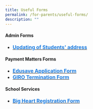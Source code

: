 ```yaml
---
title: Useful Forms
permalink: /for-parents/useful-forms/
description: ""
---
```

<h4>Admin Forms</h4>
<ul>
	<li>
<a href="/files/form%20c%20(address%20updates).pdf" target="_blank" rel="noopener noreferrer"><span style="text-decoration:none;color:#1A7BDF; font-size:16px; font-weight:bold;">Updating of Students' address</span></a>
	</li>
</ul>

<h4>Payment Matters Forms</h4>
<ul>
	<li>
<a href="/files/edusave_application_form_revisedsep19.pdf" target="_blank" rel="noopener noreferrer"><span style="text-decoration:none;color:#1A7BDF; font-size:16px; font-weight:bold;">Edusave Application Form </span></a>
	</li>
	<li>
		<a href="/files/giro_termination_form_revisedsep19.pdf" target="_blank" rel="noopener noreferrer"><span style="text-decoration:none;color:#1A7BDF; font-size:16px; font-weight:bold;">GIRO Termination Form </span></a>
	</li>
</ul>

<h4>School Services</h4>
<ul>
	<li>
<a href="https://bigheartstudentcare.com/interest/" target="_blank" rel="noopener noreferrer"><span style="text-decoration:none;color:#1A7BDF; font-size:16px; font-weight:bold;">Big Heart Registration Form</span></a>
	</li>
	</ul>